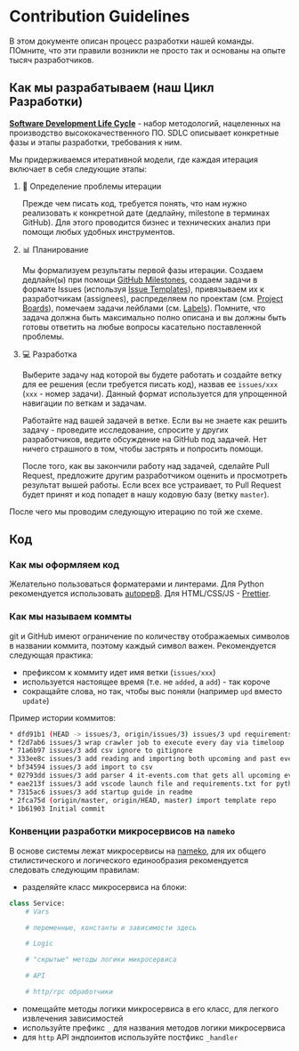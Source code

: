 # Contribution Guidelines

В этом документе описан процесс разработки нашей команды. ПОмните, что эти правили возникли не просто так и основаны на опыте тысяч разработчиков.

## Как мы разрабатываем (наш Цикл Разработки)

[**Software Development Life Cycle**](https://stackify.com/what-is-sdlc/) - набор методологий, нацеленных на производство высококачественного ПО. SDLC описывает конкретные фазы и этапы разработки, требования к ним.

Мы придерживаемся итеративной модели, где каждая итерация включает в себя следующие этапы:

1. :thinking: Определение проблемы итерации

    Прежде чем писать код, требуется понять, что нам нужно реализовать к конкретной дате (дедлайну, milestone в терминах GitHub). Для этого проводится бизнес и технических анализ при помощи любых удобных инструментов.

2. :bar_chart: Планирование

    Мы формализуем результаты первой фазы итерации. Создаем дедлайн(ы) при помощи [GitHub Milestones](https://docs.github.com/en/github/managing-your-work-on-github/about-milestones), создаем задачи в формате Issues (используя [Issue Templates](https://docs.github.com/en/github/building-a-strong-community/configuring-issue-templates-for-your-repository)), привязываем их к разработчикам (assignees), распределяем по проектам (см. [Project Boards](https://docs.github.com/en/github/managing-your-work-on-github/about-project-boards)), помечаем задачи лейблами (см. [Labels](https://docs.github.com/en/github/managing-your-work-on-github/about-labels)). Помните, что задача должна быть максимально полно описана и вы должны быть готовы ответить на любые вопросы касательно поставленной проблемы.

3. :computer: Разработка

    Выберите задачу над которой вы будете работать и создайте ветку для ее решения (если требуется писать код), назвав ее `issues/xxx` (`xxx` - номер задачи). Данный формат используется для упрощенной навигации по веткам и задачам.

    Работайте над вашей задачей в ветке. Если вы не знаете как решить задачу - проведите исследование, спросите у других разработчиков, ведите обсуждение на GitHub под задачей. Нет ничего страшного в том, чтобы застрять и попросить помощи.

    После того, как вы закончили работу над задачей, сделайте Pull Request, предложите другим разработчиком оценить и просмотреть результат вышей работы. Если всех все устраивает, то Pull Request будет принят и код попадет в нашу кодовую базу (ветку `master`).

После чего мы проводим следующую итерацию по той же схеме.

## Код

### Как мы оформляем код

Желательно пользоваться форматерами и линтерами. Для Python рекомендуется использовать [autopep8](https://pypi.org/project/autopep8/). Для HTML/CSS/JS - [Prettier](https://prettier.io/).

### Как мы называем коммты

git и GitHub имеют ограничение по количеству отображаемых символов в названии коммита, поэтому каждый символ важен. Рекомендуется следующая практика: 

* префиксом к коммиту идет имя ветки (`issues/xxx`)
* используется настоящее время (т.е. не `added`, а `add`) - так короче
* сокращайте слова, но так, чтобы выс поняли (например `upd` вместо `update`)

Пример истории коммитов:

```bash
* dfd91b1 (HEAD -> issues/3, origin/issues/3) issues/3 upd requirements.txt
* f2d7ab6 issues/3 wrap crawler job to execute every day via timeloop
* 71a6b97 issues/3 add csv ignore to gitignore
* 333ee8c issues/3 add reading and importing both upcoming and past events
* bf34594 issues/3 add import to csv
* 02793dd issues/3 add parser 4 it-events.com that gets all upcoming events
* eae213f issues/3 add vscode launch file and requirements.txt for python
* 7315ac6 issues/3 add startup guide in readme
* 2fca75d (origin/master, origin/HEAD, master) import template repo
* 1b61903 Initial commit
```

### Конвенции разработки микросервисов на `nameko`

В основе системы лежат микросервисы на [nameko](https://nameko.readthedocs.io/en/stable/), для их общего стилистического и логического единообразия рекомендуется следовать следующим правилам:

* разделяйте класс микросервиса на блоки: 

```python
class Service:
    # Vars

    # переменные, константы и зависимости здесь

    # Logic

    # "скрытые" методы логики микросервиса

    # API

    # http/rpc обработчики
```

* помещайте методы логики микросервиса в его класс, для легкого извлечения зависимостей
* используйте префикс `_` для названия методов логики микросервиса
* для `http` API эндпоинтов используйте постфикс `_handler`
